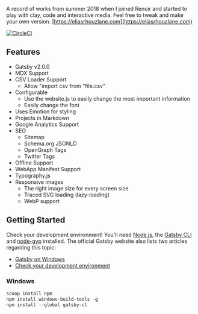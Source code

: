 A record of works from summer 2018 when I joined Renoir and started to play with clay, code and interactive media. Feel free to tweak and make your own version. [https://eliasrhouzlane.com](https://eliasrhouzlane.com)

[![CircleCI](https://circleci.com/gh/nestarz/book.svg?style=svg)](https://circleci.com/gh/nestarz/book)

## Features

- Gatsby v2.0.0
- MDX Support
- CSV Loader Support
    - Allow "import csv from "file.csv"
- Configurable
    - Use the website.js to easily change the most important information
    - Easily change the font
- Uses Emotion for styling
- Projects in Markdown
- Google Analytics Support
- SEO
    - Sitemap
    - Schema.org JSONLD
    - OpenGraph Tags
    - Twitter Tags
- Offline Support
- WebApp Manifest Support
- Typography.js
- Responsive images
    - The right image size for every screen size
    - Traced SVG loading (lazy-loading)
    - WebP support

## Getting Started

Check your development environment! You'll need [Node.js](https://nodejs.org/en/), the [Gatsby CLI](https://www.gatsbyjs.org/docs/) and [node-gyp](https://github.com/nodejs/node-gyp#installation) installed. The official Gatsby website also lists two articles regarding this topic:
- [Gatsby on Windows](https://www.gatsbyjs.org/docs/gatsby-on-windows/)
- [Check your development environment](https://www.gatsbyjs.org/tutorial/part-zero/)

### Windows

```powershell
scoop install npm
npm install windows-build-tools -g
npm install --global gatsby-cl
```
